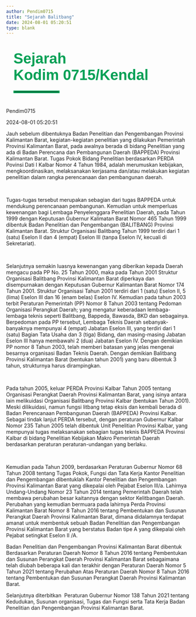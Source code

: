 ```yaml
---
author: Pendim0715
title: "Sejarah Balitbang"
date: 2024-08-01 05:20:51
type: blank
---
```


<h1 class="MsoNormal" style="margin-bottom: 0cm; margin-left: 20px; margin-right: 20px;"><span style="font-size: 30pt; font-family: 'Poppins', sans-serif;"><span style="color: #03A055;"><span style="vertical-align: inherit;"><span style="vertical-align: inherit;"><span style="vertical-align: inherit;"><span style="vertical-align: inherit;"><span style="vertical-align: inherit;"><span style="vertical-align: inherit;"><span style="vertical-align: inherit;"><span style="vertical-align: inherit;"><span style="vertical-align: inherit;"><span style="vertical-align: inherit;"><span style="vertical-align: inherit;">Sejarah</br> Kodim 0715/Kendal</span></span></span></span></span></span></span></span></span></span></span></span></span></span></h1>

<hr style="border: 3px solid #03A055; width: 120px; margin-top:20px; margin-bottom: 40px; margin-left: 20px; margin-right: 20px;">

<div class="p-5 border border-gray-300 rounded-lg bg-gray-100 dark:bg-gray-700 mx-5">
<div class="flex justify-left">
    <p class="MsoNormal dark:text-white mb-4 mr-8 mt-2">
        <span class="text-sm font-poppins dark:text-white">
            <span class="text-black dark:text-white">
                <i class="fas fa-user mr-2"></i>Pendim0715
            </span>
        </span>
    </p>
    <p class="MsoNormal mb-4 mt-2">
        <span class="text-sm font-poppins">
            <span class="text-black dark:text-white">
                <i class="fas fa-calendar-alt mr-2"></i>2024-08-01 05:20:51
            </span>
        </span>
    </p>
</div>
    <p class="MsoNormal m-0 leading-6 text-justify">
        <span class="text-base font-poppins">
            <strong>
                <span class="text-black dark:text-white">
                    <span style="vertical-align: inherit;">
                        <span style="vertical-align: inherit;"></span>
                    </span>
                </span>
            </strong>
            <span class="text-black dark:text-white">
                <span style="vertical-align: inherit;">
                    <span style="vertical-align: inherit;">Jauh sebelum dibentuknya Badan Penelitian dan Pengembangan Provinsi Kalimantan Barat, kegiatan-kegiatan penelitian yang dilakukan Pemerintah Provinsi Kalimantan Barat, pada awalnya berada di bidang Penelitian yang ada di Badan Perencana dan Pembangunan Daerah (BAPPEDA) Provinsi Kalimantan Barat. Tugas Pokok Bidang Penelitian berdasarkan PERDA Povinsi Dati I Kalbar Nomor 4 Tahun 1984, adalah merumuskan kebijakan, mengkoordinasikan, melaksanakan kerjasama dan/atau melakukan kegiatan penelitian dalam rangka perencanaan dan pembangunan daerah.</span>
                </span>
            </span>
        </span>
    </p>
    <p class="MsoNormal m-0 leading-6 text-justify">
        <span class="text-base font-poppins text-black dark:text-white">&nbsp;</span>
    </p>
    <p class="MsoNormal m-0 leading-6 text-justify">
        <span class="text-base font-poppins text-black dark:text-white">
            <span style="vertical-align: inherit;">
                <span style="vertical-align: inherit;">Tugas-tugas tersebut merupakan sebagian dari tugas BAPPEDA untuk mendukung perencanaan pembangunan. Kemudian untuk memperluas kewenangan bagi Lembaga Penyelenggara Penelitian Daerah, pada Tahun 1999 dengan Keputusan Gubernur Kalimatan Barat Nomor 465 Tahun 1999 dibentuk Badan Penelitian dan Pengembangan (BALITBANG) Provinsi Kalimantan Barat. Struktur Organisasi Balitbang Tahun 1999 terdiri dari 1 (satu) Eselon II dan 4 (empat) Eselon III (tanpa Eselon IV, kecuali di Sekretariat).</span>
            </span>
        </span>
    </p>
    <p class="MsoNormal m-0 leading-6 text-justify">
        <span class="text-base font-poppins text-black dark:text-white">&nbsp;</span>
    </p>
    <p class="MsoNormal m-0 leading-6 text-justify">
        <span class="text-base font-poppins text-black dark:text-white">
            <span style="vertical-align: inherit;">
                <span style="vertical-align: inherit;">Selanjutnya semakin luasnya kewenangan yang diberikan kepada Daerah mengacu pada PP No. 25 Tahun 2000, maka pada Tahun 2001 Struktur Organisasi Balitbang Provinsi Kalimantan Barat diperkaya dan disempurnakan dengan Keputusan Gubernur Kalimantan Barat Nomor 174 Tahun 2001. Struktur Organisasi Tahun 2001 terdiri dari 1 (satu) Eselon II, 5 (lima) Eselon III dan 16 (enam belas) Eselon IV. Kemudian pada tahun 2003 terbit Peraturan Pemerintah (PP) Nomor 8 Tahun 2003 tentang Pedoman Organisasi Perangkat Daerah; yang mengatur keberadaan lembaga-lembaga teknis seperti Balitbang, Bappeda, Bawasda, BKD dan sebagainya. Berpedoman pada PP tersebut, Lembaga Teknis Daerah sebanyak-banyaknya mempunyai 4 (empat) Jabatan Eselon III, yang terdiri dari 1 (satu) Bagian Tata Usaha dan 3 (tiga) Bidang, dan masing-masing Jabatan Eselon III hanya membawahi 2 (dua) Jabatan Eselon IV. Dengan demikian PP nomor 8 Tahun 2003, telah memberi batasan yang jelas mengenai besarnya organisasi Badan Teknis Daerah. Dengan demikian Balitbang Provinsi Kalimantan Barat (bentukan tahun 2001) yang baru dibentuk 3 tahun, strukturnya harus dirampingkan.</span>
            </span>
        </span>
    </p>
    <p class="MsoNormal m-0 leading-6 text-justify">
        <span class="text-base font-poppins text-black dark:text-white">&nbsp;</span>
    </p>
    <p class="MsoNormal m-0 leading-6 text-justify">
        <span class="text-base font-poppins text-black dark:text-white">
            <span style="vertical-align: inherit;">
                <span style="vertical-align: inherit;">Pada tahun 2005, keluar PERDA Provinsi Kalbar Tahun 2005 tentang Organisasi Perangkat Daerah Provinsi Kalimantan Barat, yang isinya antara lain melikuidasi Organisasi Balitbang Provinsi Kalbar (bentukan Tahun 2001). Meski dilikuidasi, namun fungsi litbang tetap eksis dan kembali berada di Badan Perencanaan Pembangunan Daerah (BAPPEDA) Provinsi Kalbar. Sebagai tindak lanjut PERDA tersebut, dengan peraturan Gubernur Kalbar Nomor 235 Tahun 2005 telah dibentuk Unit Penelitian Provinsi Kalbar, yang mempunyai tugas melaksanakan sebagian tugas teknis BAPPEDA Provinsi Kalbar di bidang Penelitian Kebijakan Makro Pemerintah Daerah berdasarkan peraturan peraturan-undangan yang berlaku.</span>
            </span>
        </span>
    </p>
    <p class="MsoNormal m-0 leading-6 text-justify">
        <span class="text-base font-poppins">&nbsp;</span>
    </p>
    <p class="MsoNormal m-0 leading-6 text-justify">
        <span class="text-base font-poppins text-black dark:text-white">
            <span style="vertical-align: inherit;">
                <span style="vertical-align: inherit;">Kemudian pada Tahun 2009, berdasarkan Peraturan Gubernur Nomor 68 Tahun 2008 tentang Tugas Pokok, Fungsi dan Tata Kerja Kantor Penelitian dan Pengembangan dibentuklah Kantor Penelitian dan Pengembangan Provinsi Kalimantan Barat yang dikepalai oleh Pejabat Eselon III/a. Lahirnya Undang-Undang Nomor 23 Tahun 2014 tentang Pemerintah Daerah telah membawa perubahan besar kaitannya dengan sektor Kelitbangan Daerah. Perubahan yang kemudian bermuara pada lahirnya Perda Provinsi Kalimantan Barat Nomor 8 Tahun 2016 tentang Pembentukan dan Susunan Perangkat Daerah Provinsi Kalimantan Barat, dimana didalamnya terdapat amanat untuk membentuk sebuah Badan Penelitian dan Pengembangan Provinsi Kalimantan Barat yang berstatus Badan tipe A yang dikepalai oleh Pejabat setingkat Eselon II /A.</span>
            </span>
        </span>
    </p>
    <p class="MsoNormal m-0 leading-6 text-justify">
        <span lang="EN-US" class="text-base font-poppins text-black dark:text-white">
            <span style="vertical-align: inherit;">
                <span style="vertical-align: inherit;">Badan Penelitian dan Pengembangan Provinsi Kalimantan Barat dibentuk Berdasarkan Peraturan Daerah Nomor 8 Tahun 2016 tentang Pembentukan dan Susunan Perangkat Daerah Provinsi Kalimantan Barat sebagaimana telah diubah beberapa kali dan terakhir dengan Peraturan Daerah Nomor 5 Tahun 2021 tentang Perubahan Atas Peraturan Daerah Nomor 8 Tahun 2016 tentang Pembentukan dan Susunan Perangkat Daerah Provinsi Kalimantan Barat.</span>
            </span>
        </span>
    </p>
    <p class="MsoNormal m-0 leading-6 text-justify">
        <span class="text-base font-poppins">
            <span lang="EN-GB" class="text-black dark:text-white">
                <span style="vertical-align: inherit;">
                    <span style="vertical-align: inherit;">Selanjutnya diterbitkan&nbsp; </span>
                </span>
            </span>
            <span lang="EN-US" class="text-black dark:text-white">
                <span style="vertical-align: inherit;">
                    <span style="vertical-align: inherit;">Peraturan Gubernur Nomor 138 Tahun 2021 tentang Kedudukan, Susunan organisasi, Tugas dan Fungsi serta Tata Kerja Badan Penelitian dan Pengembangan Provinsi Kalimantan Barat.</span>
                </span>
            </span>
        </span>
    </p>
    <p class="MsoNormal m-0 leading-6 text-justify">
        <span class="text-base font-poppins">&nbsp;</span>
    </p>
</div>

<style>
@media screen and (max-width: 768px) {
  div[style*="padding: 20px; border: 1px solid #d9d9d9; border-radius: 10px; background-color: #f9f9f9;"] {
    margin-left: 10px;
    margin-right: 10px;
  }
}
</style>